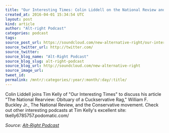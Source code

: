 ```yaml
---
title: "Our Interesting Times: Colin Liddell on the National Review and Cuckservatism"
created_at: 2016-04-01 15:34:54 UTC
layout: post
kind: article
author: "Alt-right Podcast"
categories: podcast
tags: 
source_post_url: https://soundcloud.com/new-alternative-right/our-interesting-times-colin-liddell-on-the-national-review-and-cuckservatism
source_twitter_url: http://twitter.com/
source_twitter: 
source_blog_name: "Alt-Right Podcast"
source_blog_slug: alt-right-podcast
source_blog_url: http://soundcloud.com/new-alternative-right
source_image_url: 
tweet_id:
permalink: /mntr/:categories/:year/:month/:day/:title/
---
```

Colin Liddell joins Tim Kelly of "Our Interesting Times" to discuss his article "The National Rearview: Obituary of a Cuckservative Rag," William F. Buckley Jr., The National Review, and the Conservative movement. Check out other interesting podcasts at Tim Kelly's excellent site: tkelly6785757.podomatic.com/<div class="">
    <i>Source: <a href="http://soundcloud.com/new-alternative-right">Alt-Right Podcast</a></i>
</div>
